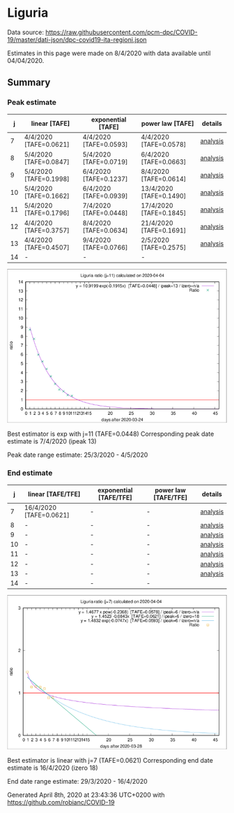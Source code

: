 # Liguria


Data source: https://raw.githubusercontent.com/pcm-dpc/COVID-19/master/dati-json/dpc-covid19-ita-regioni.json

Estimates in this page were made on 8/4/2020 with data available until 04/04/2020.


## Summary 

### Peak estimate 
|j|linear [TAFE]|exponential [TAFE]|power law [TAFE]|details|
|---|----|-----------|---------|-------|
|7|4/4/2020 [TAFE=0.0621]|4/4/2020 [TAFE=0.0593]|4/4/2020 [TAFE=0.0578]|[analysis](COVID-19_liguria_j7_2020-04-04.md)|
|8|5/4/2020 [TAFE=0.0847]|5/4/2020 [TAFE=0.0719]|6/4/2020 [TAFE=0.0663]|[analysis](COVID-19_liguria_j8_2020-04-04.md)|
|9|5/4/2020 [TAFE=0.1998]|6/4/2020 [TAFE=0.1237]|8/4/2020 [TAFE=0.0614]|[analysis](COVID-19_liguria_j9_2020-04-04.md)|
|10|5/4/2020 [TAFE=0.1662]|6/4/2020 [TAFE=0.0939]|13/4/2020 [TAFE=0.1490]|[analysis](COVID-19_liguria_j10_2020-04-04.md)|
|11|5/4/2020 [TAFE=0.1796]|7/4/2020 [TAFE=0.0448]|17/4/2020 [TAFE=0.1845]|[analysis](COVID-19_liguria_j11_2020-04-04.md)|
|12|4/4/2020 [TAFE=0.3757]|8/4/2020 [TAFE=0.0634]|21/4/2020 [TAFE=0.1691]|[analysis](COVID-19_liguria_j12_2020-04-04.md)|
|13|4/4/2020 [TAFE=0.4507]|9/4/2020 [TAFE=0.0766]|2/5/2020 [TAFE=0.2575]|[analysis](COVID-19_liguria_j13_2020-04-04.md)|
|14|-|-|-||

![best peak estimate](COVID-19_liguria_j11_2020-04-04.png)

Best estimator is exp with j=11 (TAFE=0.0448)
Corresponding peak date estimate is 7/4/2020 (ipeak 13)


Peak date range estimate: 25/3/2020 - 4/5/2020

### End estimate 
|j|linear [TAFE/TFE]|exponential [TAFE/TFE]|power law [TAFE/TFE]|details|
|---|----|-----------|---------|-------|
|7|16/4/2020 [TAFE=0.0621]|-|-|[analysis](COVID-19_liguria_j7_2020-04-04.md)|
|8|-|-|-|[analysis](COVID-19_liguria_j8_2020-04-04.md)|
|9|-|-|-|[analysis](COVID-19_liguria_j9_2020-04-04.md)|
|10|-|-|-|[analysis](COVID-19_liguria_j10_2020-04-04.md)|
|11|-|-|-|[analysis](COVID-19_liguria_j11_2020-04-04.md)|
|12|-|-|-|[analysis](COVID-19_liguria_j12_2020-04-04.md)|
|13|-|-|-|[analysis](COVID-19_liguria_j13_2020-04-04.md)|
|14|-|-|-||

![best zero estimate](COVID-19_liguria_j7_2020-04-04.png)

Best estimator is linear with j=7 (TAFE=0.0621)
Corresponding end date estimate is 16/4/2020 (izero 18)


End date range estimate: 29/3/2020 - 16/4/2020

Generated April 8th, 2020 at 23:43:36 UTC+0200 with https://github.com/robianc/COVID-19
